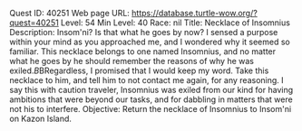 Quest ID: 40251
Web page URL: https://database.turtle-wow.org/?quest=40251
Level: 54
Min Level: 40
Race: nil
Title: Necklace of Insomnius
Description: Insom'ni? Is that what he goes by now? I sensed a purpose within your mind as you approached me, and I wondered why it seemed so familiar. This necklace belongs to one named Insomnius, and no matter what he goes by he should remember the reasons of why he was exiled.$B$BRegardless, I promised that I would keep my word. Take this necklace to him, and tell him to not contact me again, for any reasoning. I say this with caution traveler, Insomnius was exiled from our kind for having ambitions that were beyond our tasks, and for dabbling in matters that were not his to interfere.
Objective: Return the necklace of Insomnius to Insom'ni on Kazon Island.
